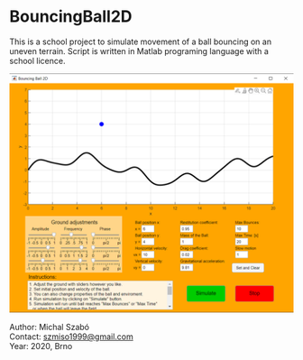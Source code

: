 # BouncingBall2D
This is a school project to simulate movement of a ball bouncing on an uneven terrain. Script is written in Matlab programing language with a school licence.

![](image/bouncingball.png)

Author: Michal Szabó\
Contact: szmiso1999@gmail.com\
Year: 2020, Brno
